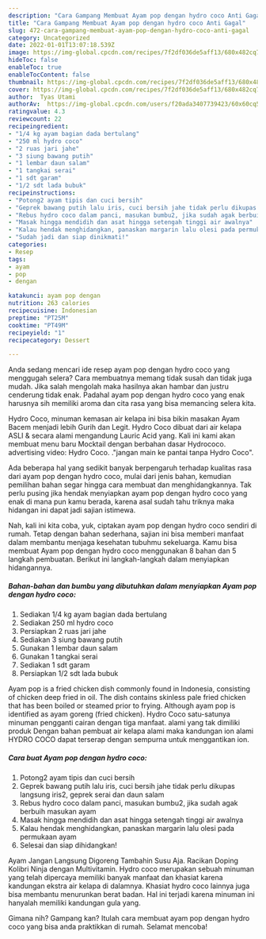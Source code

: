 ```yaml
---
description: "Cara Gampang Membuat Ayam pop dengan hydro coco Anti Gagal"
title: "Cara Gampang Membuat Ayam pop dengan hydro coco Anti Gagal"
slug: 472-cara-gampang-membuat-ayam-pop-dengan-hydro-coco-anti-gagal
category: Uncategorized
date: 2022-01-01T13:07:18.539Z
image: https://img-global.cpcdn.com/recipes/7f2df036de5aff13/680x482cq70/ayam-pop-dengan-hydro-coco-foto-resep-utama.jpg
hideToc: false
enableToc: true
enableTocContent: false
thumbnail: https://img-global.cpcdn.com/recipes/7f2df036de5aff13/680x482cq70/ayam-pop-dengan-hydro-coco-foto-resep-utama.jpg
cover: https://img-global.cpcdn.com/recipes/7f2df036de5aff13/680x482cq70/ayam-pop-dengan-hydro-coco-foto-resep-utama.jpg
author:  Tyas Utami
authorAv:  https://img-global.cpcdn.com/users/f20ada3407739423/60x60cq50/avatar.jpg
ratingvalue: 4.3
reviewcount: 22
recipeingredient:
- "1/4 kg ayam bagian dada bertulang"
- "250 ml hydro coco"
- "2 ruas jari jahe"
- "3 siung bawang putih"
- "1 lembar daun salam"
- "1 tangkai serai"
- "1 sdt garam"
- "1/2 sdt lada bubuk"
recipeinstructions:
- "Potong2 ayam tipis dan cuci bersih"
- "Geprek bawang putih lalu iris, cuci bersih jahe tidak perlu dikupas langsung iris2, geprek serai dan daun salam"
- "Rebus hydro coco dalam panci, masukan bumbu2, jika sudah agak berbuih masukan ayam"
- "Masak hingga mendidih dan asat hingga setengah tinggi air awalnya"
- "Kalau hendak menghidangkan, panaskan margarin lalu olesi pada permukaan ayam"
- "Sudah jadi dan siap dinikmati!"
categories:
- Resep
tags:
- ayam
- pop
- dengan

katakunci: ayam pop dengan 
nutrition: 263 calories
recipecuisine: Indonesian
preptime: "PT25M"
cooktime: "PT49M"
recipeyield: "1"
recipecategory: Dessert

---
```



Anda sedang mencari ide resep ayam pop dengan hydro coco yang menggugah selera? Cara membuatnya memang tidak susah dan tidak juga mudah. Jika salah mengolah maka hasilnya akan hambar dan justru cenderung tidak enak. Padahal ayam pop dengan hydro coco yang enak harusnya sih memiliki aroma dan cita rasa yang bisa memancing selera kita.


Hydro Coco, minuman kemasan air kelapa ini bisa bikin masakan Ayam Bacem menjadi lebih Gurih dan Legit. Hydro Coco dibuat dari air kelapa ASLI &amp; secara alami mengandung Lauric Acid yang. Kali ini kami akan membuat menu baru Mocktail dengan berbahan dasar Hydrococo. advertising video: Hydro Coco. .&#34;jangan main ke pantai tanpa Hydro Coco&#34;.

Ada beberapa hal yang sedikit banyak berpengaruh terhadap kualitas rasa dari ayam pop dengan hydro coco, mulai dari jenis bahan, kemudian pemilihan bahan segar hingga cara membuat dan menghidangkannya. Tak perlu pusing jika hendak menyiapkan ayam pop dengan hydro coco yang enak di mana pun kamu berada, karena asal sudah tahu triknya maka hidangan ini dapat jadi sajian istimewa.


Nah, kali ini kita coba, yuk, ciptakan ayam pop dengan hydro coco sendiri di rumah. Tetap dengan bahan sederhana, sajian ini bisa memberi manfaat dalam membantu menjaga kesehatan tubuhmu sekeluarga. Kamu bisa membuat Ayam pop dengan hydro coco menggunakan 8 bahan dan 5 langkah pembuatan. Berikut ini langkah-langkah dalam menyiapkan hidangannya.

<!--inarticleads1-->

##### Bahan-bahan dan bumbu yang dibutuhkan dalam menyiapkan Ayam pop dengan hydro coco:

1. Sediakan 1/4 kg ayam bagian dada bertulang
1. Sediakan 250 ml hydro coco
1. Persiapkan 2 ruas jari jahe
1. Sediakan 3 siung bawang putih
1. Gunakan 1 lembar daun salam
1. Gunakan 1 tangkai serai
1. Sediakan 1 sdt garam
1. Persiapkan 1/2 sdt lada bubuk


Ayam pop is a fried chicken dish commonly found in Indonesia, consisting of chicken deep fried in oil. The dish contains skinless pale fried chicken that has been boiled or steamed prior to frying. Although ayam pop is identified as ayam goreng (fried chicken). Hydro Coco satu-satunya minuman pengganti cairan dengan tiga manfaat. alami yang tak dimiliki produk Dengan bahan pembuat air kelapa alami maka kandungan ion alami HYDRO COCO dapat terserap dengan sempurna untuk menggantikan ion. 

<!--inarticleads2-->

##### Cara buat Ayam pop dengan hydro coco:

1. Potong2 ayam tipis dan cuci bersih
1. Geprek bawang putih lalu iris, cuci bersih jahe tidak perlu dikupas langsung iris2, geprek serai dan daun salam
1. Rebus hydro coco dalam panci, masukan bumbu2, jika sudah agak berbuih masukan ayam
1. Masak hingga mendidih dan asat hingga setengah tinggi air awalnya
1. Kalau hendak menghidangkan, panaskan margarin lalu olesi pada permukaan ayam
1. Selesai dan siap dihidangkan!

Ayam Jangan Langsung Digoreng Tambahin Susu Aja. Racikan Doping Kolibri Ninja dengan Multivitamin. Hydro coco merupakan sebuah minuman yang telah dipercaya memiliki banyak manfaat dan khasiat karena kandungan ekstra air kelapa di dalamnya. Khasiat hydro coco lainnya juga bisa membantu menurunkan berat badan. Hal ini terjadi karena minuman ini hanyalah memiliki kandungan gula yang. 

Gimana nih? Gampang kan? Itulah cara membuat ayam pop dengan hydro coco yang bisa anda praktikkan di rumah. Selamat mencoba!
